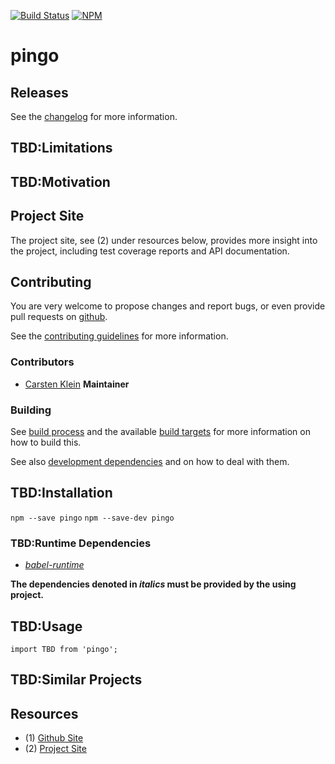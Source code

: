 [![Build Status](https://travis-ci.org/coldrye-es/pingo.svg?branch=master)](https://travis-ci.org/coldrye-es/pingo)
[![NPM](https://nodei.co/npm/pingo.png?mini=true)](https://nodei.co/npm/pingo/)

# pingo


## Releases

See the [changelog](https://github.com/coldrye-es/pingo/blob/master/CHANGELOG.md) for more information.


## TBD:Limitations


## TBD:Motivation


## Project Site

The project site, see (2) under resources below, provides more insight into the project,
including test coverage reports and API documentation.


## Contributing

You are very welcome to propose changes and report bugs, or even provide pull
requests on [github](https://github.com/coldrye-es/esbases).

See the [contributing guidelines](https://github.com/coldrye-es/pingo/blob/master/CONTRIBUTING.md) for more information.


### Contributors

 - [Carsten Klein](https://github.com/silkentrance) **Maintainer**


### Building

See [build process](https://github.com/coldrye-es/esmake#build-process) and the available [build targets](https://github.com/coldrye-es/esmake#makefilesoftwarein)
for more information on how to build this.

See also [development dependencies](https://github.com/coldrye-es/esmake#development-dependencies) and on how to deal with them.


## TBD:Installation

``npm --save pingo``
``npm --save-dev pingo``


### TBD:Runtime Dependencies

 - _[babel-runtime](https://github.com/babel/babel)_

**The dependencies denoted in _italics_ must be provided by the using project.**


## TBD:Usage

```
import TBD from 'pingo';
```


## TBD:Similar Projects


## Resources

 - (1) [Github Site](https://github.com/coldrye-es/pingo)
 - (2) [Project Site](http://pingo.es.coldrye.eu)

